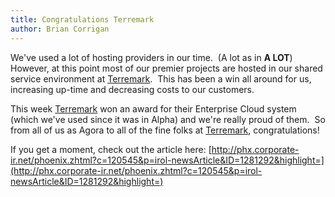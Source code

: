 ```yaml
---
title: Congratulations Terremark
author: Brian Corrigan
---
```

We've used a lot of hosting providers in our time.  (A lot as in **A LOT**)  However, at this point most of our premier projects are hosted in our shared service environment at [Terremark](http://www.terremark.com/).  This has been a win all around for us, increasing up-time and decreasing costs to our customers.

 This week [Terremark](http://www.terremark.com/) won an award for their Enterprise Cloud system (which we've used since it was in Alpha) and we're really proud of them.  So from all of us as Agora to all of the fine folks at [Terremark](http://www.terremark.com/), congratulations!

 If you get a moment, check out the article here: [http://phx.corporate-ir.net/phoenix.zhtml?c=120545&p=irol-newsArticle&ID=1281292&highlight=](http://phx.corporate-ir.net/phoenix.zhtml?c=120545&p=irol-newsArticle&ID=1281292&highlight=)

